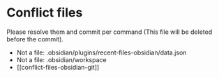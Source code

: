 # Conflict files
Please resolve them and commit per command (This file will be deleted before the commit).
- Not a file: .obsidian/plugins/recent-files-obsidian/data.json
- Not a file: .obsidian/workspace
- [[conflict-files-obsidian-git]]
